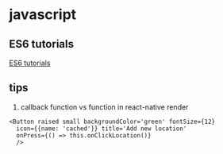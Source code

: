 # javascript
## ES6 tutorials
[ES6 tutorials](http://javascript.ruanyifeng.com)


## tips
1. callback function vs function in react-native render

```
<Button raised small backgroundColor='green' fontSize={12}
  icon={{name: 'cached'}} title='Add new location'
  onPress={() => this.onClickLocation()}
  />
```
